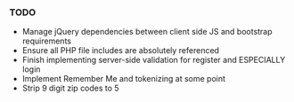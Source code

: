 ### TODO
* Manage jQuery dependencies between client side JS and bootstrap requirements
* Ensure all PHP file includes are absolutely referenced
* Finish implementing server-side validation for register and ESPECIALLY login
* Implement Remember Me and tokenizing at some point
* Strip 9 digit zip codes to 5